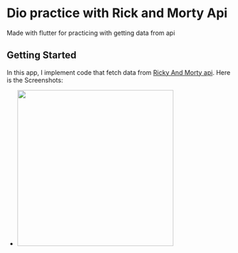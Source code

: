 # Dio practice with Rick and Morty Api 

Made with flutter for practicing with getting data from api

## Getting Started
In this app, I implement code that fetch data from [Ricky And Morty api](https://rickandmortyapi.com/api/character). Here is the Screenshots:
+ <img src ="https://user-images.githubusercontent.com/44341663/155594077-bdf95ac7-6f7c-40e7-a0f4-d0391a07dabd.png" width =350/>

